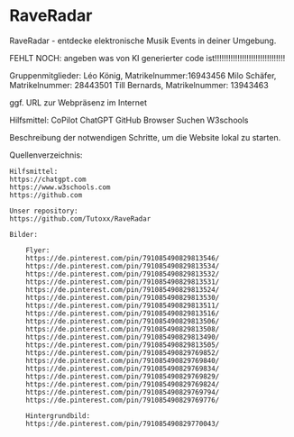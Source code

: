 # RaveRadar
RaveRadar - entdecke elektronische Musik Events in deiner Umgebung. 

FEHLT NOCH: angeben was von KI generierter code ist!!!!!!!!!!!!!!!!!!!!!!!!!!!!!!!

Gruppenmitglieder:
    Léo König, Matrikelnummer:16943456
    Milo Schäfer, Matrikelnummer: 28443501
    Till Bernards, Matrikelnummer: 13943463

ggf. URL zur Webpräsenz im Internet

Hilfsmittel:
    CoPilot
    ChatGPT
    GitHub
    Browser Suchen
    W3schools

Beschreibung der notwendigen Schritte, um die Website lokal zu starten.

Quellenverzeichnis:
    
    Hilfsmittel:
    https://chatgpt.com
    https://www.w3schools.com
    https://github.com
    
    Unser repository:
    https://github.com/Tutoxx/RaveRadar

    Bilder:

        Flyer:
        https://de.pinterest.com/pin/791085490829813546/
        https://de.pinterest.com/pin/791085490829813534/
        https://de.pinterest.com/pin/791085490829813532/
        https://de.pinterest.com/pin/791085490829813531/
        https://de.pinterest.com/pin/791085490829813524/
        https://de.pinterest.com/pin/791085490829813530/
        https://de.pinterest.com/pin/791085490829813511/
        https://de.pinterest.com/pin/791085490829813516/
        https://de.pinterest.com/pin/791085490829813506/
        https://de.pinterest.com/pin/791085490829813508/
        https://de.pinterest.com/pin/791085490829813490/
        https://de.pinterest.com/pin/791085490829813505/
        https://de.pinterest.com/pin/791085490829769852/
        https://de.pinterest.com/pin/791085490829769840/
        https://de.pinterest.com/pin/791085490829769834/
        https://de.pinterest.com/pin/791085490829769829/
        https://de.pinterest.com/pin/791085490829769824/
        https://de.pinterest.com/pin/791085490829769794/
        https://de.pinterest.com/pin/791085490829769776/

        Hintergrundbild:
        https://de.pinterest.com/pin/791085490829770043/